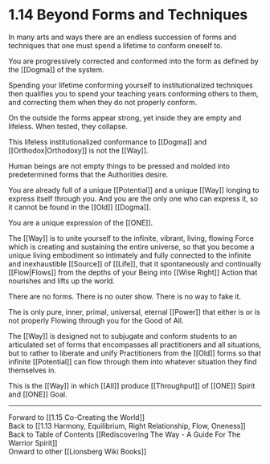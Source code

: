 # 1.14 Beyond Forms and Techniques

In many arts and ways there are an endless succession of forms and techniques that one must spend a lifetime to conform oneself to. 

You are progressively corrected and conformed into the form as defined by the [[Dogma]] of the system. 

Spending your lifetime conforming yourself to institutionalized techniques then qualifies you to spend your teaching years conforming others to them, and correcting them when they do not properly conform. 

On the outside the forms appear strong, yet inside they are empty and lifeless. When tested, they collapse. 

This lifeless institutionalized conformance to [[Dogma]] and [[Orthodox|Orthodoxy]] is not the [[Way]].

Human beings are not empty things to be pressed and molded into predetermined forms that the Authorities desire. 

You are already full of a unique [[Potential]] and a unique [[Way]] longing to express itself through you. And you are the only one who can express it, so it cannot be found in the [[Old]] [[Dogma]]. 

You are a unique expression of the [[ONE]]. 

The [[Way]] is to unite yourself to the infinite, vibrant, living, flowing Force which is creating and sustaining the entire universe, so that you become a unique living embodiment so intimately and fully connected to the infinite and inexhaustible [[Source]] of [[Life]], that it spontaneously and continually [[Flow|Flows]] from the depths of your Being into [[Wise Right]] Action that nourishes and lifts up the world. 

There are no forms. There is no outer show. There is no way to fake it. 

The is only pure, inner, primal, universal, eternal [[Power]] that either is or is not properly Flowing through you for the Good of All. 

The [[Way]] is designed not to subjugate and conform students to an articulated set of forms that encompasses all practitioners and all situations, but to rather to liberate and unify Practitioners from the [[Old]] forms so that infinite [[Potential]] can flow through them into whatever situation they find themselves in.  

This is the [[Way]] in which [[All]] produce [[Throughput]] of [[ONE]] Spirit and [[ONE]] Goal. 

____
Forward to [[1.15 Co-Creating the World]]  
Back to [[1.13 Harmony, Equilibrium, Right Relationship, Flow, Oneness]]  
Back to Table of Contents [[Rediscovering The Way - A Guide For The Warrior Spirit]]  
Onward to other [[Lionsberg Wiki Books]]  


